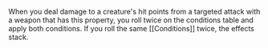 When you deal damage to a creature's hit points from a targeted attack with a weapon that has this property, you roll twice on the conditions table and apply both conditions. If you roll the same [[Conditions]] twice, the effects stack.
